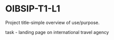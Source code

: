 # OIBSIP-T1-L1
Project title-simple overview of use/purpose.

task - landing page on international travel agency
